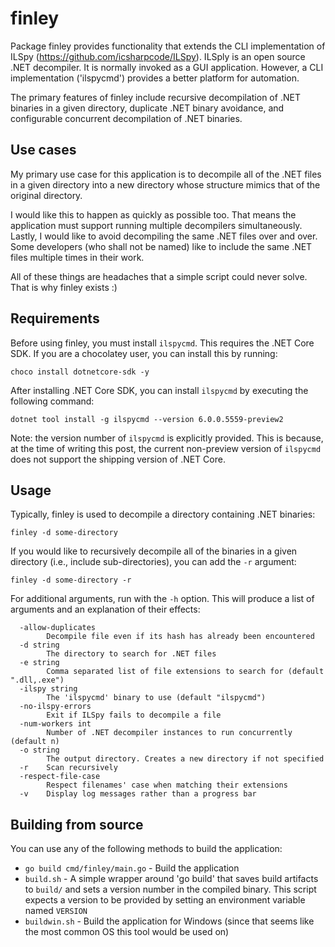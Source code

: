 # finley
Package finley provides functionality that extends the CLI implementation of
ILSpy (https://github.com/icsharpcode/ILSpy). ILSply is an open source .NET
decompiler. It is normally invoked as a GUI application. However, a CLI
implementation ('ilspycmd') provides a better platform for automation.

The primary features of finley include recursive decompilation of .NET
binaries  in a given directory, duplicate .NET binary avoidance, and
configurable concurrent decompilation of .NET binaries.

## Use cases
My primary use case for this application is to decompile all of the .NET files
in a given directory into a new directory whose structure mimics that of the
original directory.

I would like this to happen as quickly as possible too. That means the
application must support running multiple decompilers simultaneously. Lastly,
I would like to avoid decompiling the same .NET files over and over. Some
developers (who shall not be named) like to include the same .NET files
multiple times in their work.

All of these things are headaches that a simple script could never solve. That
is why finley exists :)

## Requirements
Before using finley, you must install `ilspycmd`. This requires the .NET Core
SDK. If you are a chocolatey user, you can install this by running:
```
choco install dotnetcore-sdk -y
```

After installing .NET Core SDK, you can install `ilspycmd` by executing the
following command:
```
dotnet tool install -g ilspycmd --version 6.0.0.5559-preview2
```

Note: the version number of `ilspycmd` is explicitly provided. This is because,
at the time of writing this post, the current non-preview version of `ilspycmd`
does not support the shipping version of .NET Core.

## Usage
Typically, finley is used to decompile a directory containing .NET binaries:
```
finley -d some-directory
```

If you would like to recursively decompile all of the binaries in a given
directory (i.e., include sub-directories), you can add the `-r` argument:
```
finley -d some-directory -r
```

For additional arguments, run with the `-h` option. This will produce a list of
arguments and an explanation of their effects:
```
  -allow-duplicates
    	Decompile file even if its hash has already been encountered
  -d string
    	The directory to search for .NET files
  -e string
    	Comma separated list of file extensions to search for (default ".dll,.exe")
  -ilspy string
    	The 'ilspycmd' binary to use (default "ilspycmd")
  -no-ilspy-errors
    	Exit if ILSpy fails to decompile a file
  -num-workers int
    	Number of .NET decompiler instances to run concurrently (default n)
  -o string
    	The output directory. Creates a new directory if not specified
  -r	Scan recursively
  -respect-file-case
    	Respect filenames' case when matching their extensions
  -v	Display log messages rather than a progress bar
```

## Building from source
You can use any of the following methods to build the application:

- `go build cmd/finley/main.go` - Build the application
- `build.sh` - A simple wrapper around 'go build' that saves build artifacts
to `build/` and sets a version number in the compiled binary. This script
expects a version to be provided by setting an environment variable
named `VERSION`
- `buildwin.sh` - Build the application for Windows (since that seems like the
most common OS this tool would be used on)
